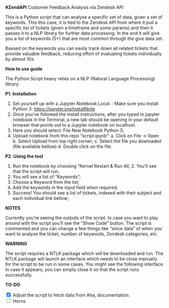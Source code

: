**#ZendAPI**
Customer Feedback Analysis via Zendesk API 

This is a Python script that can analyse a specific set of data, given a set of keywords. This this case, it is tied to the Zendesk API from where it pull a specific list of tickets (given a timeframe and some params) and then it passes it to a NLP library for further data processing. In the end it will give you a list of keywords (5+) that are most common through the give data set. 

Bassed on the keywords you can easily track down all related tickets that provide valuable feedback, reducing effort of evaluating tickets individually by almost 10x.

**How to use guide**

The Python Script heavy relies on a NLP (Natural Language Processing) library.

**P1. Installation**

1. Set yourself up with a Jupyter Notebook:Local: : Make sure you install Python 3: https://jupyter.org/installNote
2. Once you’ve followed the install instructions, after you typed in jupyter notebook in the Terminal, a new tab should be opening in your default browser that points out to a Jupyter notebook on localhost.
3. Here you should select:
File New Notebook Python 3;
4. Upload notebook from this repo “script.ipynb”: a. Click on File -> Open
b. Select Upload from top right corner;
c. Select the file you dowloaded (file available bellow) d. Double click on the file.

**P2. Using the tool**

1. Run the notebook by choosing “Kernel Restart & Run All; 2. You’ll see that the script will run;
3. You will see a list of “Keywords”;
4. Choose a Keyword from the list;
5. Add the keywords in the input field when required;
6. Success! You should see a list of tickets, indexed with their subject and each individual link bellow;

**NOTES**

  Currently you’re seeing the outputs of the script. In case you want to play around with the script you’ll see the “Show Code” button. The script is commented and you can change a few things like “since data” of when you want to analyse the ticket, number of keywords, Zendesk categories, etc.
 
**WARNING**
 
 The script requires a NTLK package which will be downloaded and run. The NTLK package will launch an interface which needs to be close manually for the script to be run in some cases. You might see the following interface.
In case it appears, you can simply close it so that the script runs successfully.

**TO-DO**


<div>
  <input type="checkbox" id="scales" name="scales"
         checked>
  <label for="scales">Adjust the script to fetch data from Aha, documentation.</label>
</div>

<div>
  <input type="checkbox" id="horns" name="horns">
  <label for="horns">Horns</label>
</div>
 
